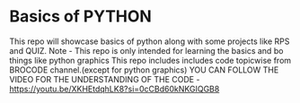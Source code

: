 # Basics of PYTHON
This repo will showcase basics of python along with some projects like RPS and QUIZ.
Note - This repo is only intended for learning the basics and bo things like python graphics 
This repo includes includes code topicwise from BROCODE channel.(except for python graphics)
YOU CAN FOLLOW THE VIDEO FOR THE UNDERSTANDING OF THE CODE -  https://youtu.be/XKHEtdqhLK8?si=0cCBd60kNKGIQGB8


